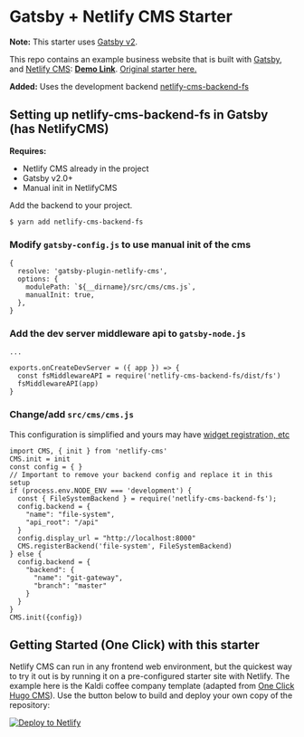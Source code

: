 # Gatsby + Netlify CMS Starter

**Note:** This starter uses [Gatsby v2][1].

This repo contains an example business website that is built with [Gatsby][1], and [Netlify CMS][2]: **[Demo Link][4]**. [Original starter here.][3]

**Added:** Uses the development backend [netlify-cms-backend-fs](https://github.com/adarta/netlify-cms-backend-fs)

## Setting up netlify-cms-backend-fs in Gatsby (has NetlifyCMS)

**Requires:**

* Netlify CMS already in the project
* Gatsby v2.0+
* Manual init in NetlifyCMS

Add the backend to your project.

    $ yarn add netlify-cms-backend-fs

### Modify `gatsby-config.js` to use manual init of the cms

    {
      resolve: 'gatsby-plugin-netlify-cms',
      options: {
        modulePath: `${__dirname}/src/cms/cms.js`,
        manualInit: true,
      },
    }

### Add the dev server middleware api to `gatsby-node.js`

    ...
    
    exports.onCreateDevServer = ({ app }) => {
      const fsMiddlewareAPI = require('netlify-cms-backend-fs/dist/fs')
      fsMiddlewareAPI(app)
    }

### Change/add `src/cms/cms.js`

This configuration is simplified and yours may have [widget registration, etc][5]

    import CMS, { init } from 'netlify-cms'
    CMS.init = init
    const config = { }
    // Important to remove your backend config and replace it in this setup
    if (process.env.NODE_ENV === 'development') {
      const { FileSystemBackend } = require('netlify-cms-backend-fs');
      config.backend = {
        "name": "file-system",
        "api_root": "/api"
      }
      config.display_url = "http://localhost:8000"
      CMS.registerBackend('file-system', FileSystemBackend)
    } else {
      config.backend = {
        "backend": {
          "name": "git-gateway",
          "branch": "master"
        }
      }
    }
    CMS.init({config})

## Getting Started (One Click) with this starter

Netlify CMS can run in any frontend web environment, but the quickest way to try it out is by running it on a pre-configured starter site with Netlify. The example here is the Kaldi coffee company template (adapted from [One Click Hugo CMS][3]). Use the button below to build and deploy your own copy of the repository:

<a href="https://app.netlify.com/start/deploy?repository=https://github.com/adarta/gatsby-starter-netlify-cms&amp;stack=cms"><img src="https://www.netlify.com/img/deploy/button.svg" alt="Deploy to Netlify"></a>


[1]: https://www.gatsbyjs.org/
[2]: https://www.netlifycms.org/
[3]: https://github.com/netlify-templates/gatsby-starter-netlify-cms
[4]: https://gatsby-netlify-cms.netlify.com/
[5]: https://github.com/ADARTA/gatsby-starter-netlify-cms/blob/master/src/cms/cms.js

